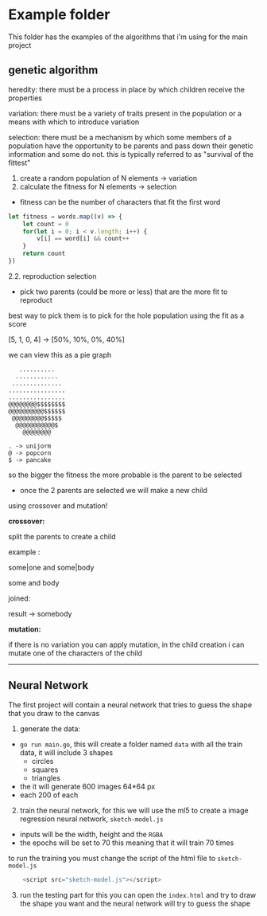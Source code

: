 # Example folder

This folder has the examples of the algorithms that i'm using for the main project

## genetic algorithm

heredity:
    there must be a process in place by which children receive the properties

variation:
    there must be a variety of traits present in the population or a means with
    which to introduce variation

selection:
    there must be a mechanism by which some members of a population have the
    opportunity to be parents and pass down their genetic information and some
    do not. this is typically referred to as "survival of the fittest"

1. create a random population of N elements -> variation
2. calculate the fitness for N elements -> selection

- fitness can be the number of characters that fit the first word

```js
let fitness = words.map((v) => {
    let count = 0
    for(let i = 0; i < v.length; i++) {
        v[i] == word[i] && count++
    }
    return count
})
```

2.2. reproduction selection

- pick two parents (could be more or less) that are the more fit to reproduct

best way to pick them is to pick for the hole population using the fit as a score

[5, 1, 0, 4] -> [50%, 10%, 0%, 40%]

we can view this as a pie graph

```console
   ..........
  ............
 ..............
................
................
@@@@@@@@$$$$$$$$
@@@@@@@@@@$$$$$$
 @@@@@@@@@$$$$$
  @@@@@@@@@@@$
    @@@@@@@@

. -> unijorm
@ -> popcorn
$ -> pancake
```

so the bigger the fitness the more probable is the parent to be selected

- once the 2 parents are selected we will make a new child

using crossover and mutation!

**crossover:**

split the parents to create a child

example :

some|one and some|body

some and body

joined:

result -> somebody

**mutation:**

if there is no variation you can apply mutation, in the child creation i can mutate one of the characters of the child

---

## Neural Network

The first project will contain a neural network that tries to guess the shape that you draw to the canvas

1. generate the data:

- `go run main.go`, this will create a folder named `data` with all the train data, it will include 3 shapes
  - circles
  - squares
  - triangles
- the it will generate 600 images 64*64 px
- each 200 of each

2. train the neural network, for this we will use the ml5 to create a image regression neural network, `sketch-model.js`

- inputs will be the width, height and the `RGBA`
- the epochs will be set to 70 this meaning that it will train 70 times

to run the training you must change the script of the html file to `sketch-model.js`

```js
    <script src="sketch-model.js"></script>
```

3. run the testing part for this you can open the `index.html` and try to draw the shape you want and the neural network will try to guess the shape
